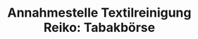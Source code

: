 ---
title: "Annahmestelle Textilreinigung Reiko: Tabakbörse"
url: /schwerin/annahmestelle-textilreinigung-reiko-tabakboerse/
shop: Wäscherei
---